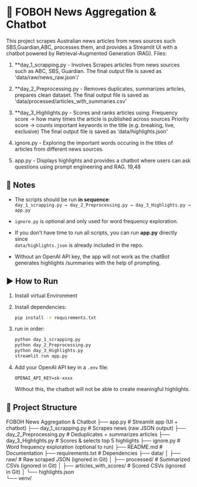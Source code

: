 # 📰 FOBOH News Aggregation & Chatbot

This project scrapes Australian news articles from news sources such SBS,Guardian,ABC, processes them, and provides a Streamlit UI with a chatbot powered by Retrieval-Augmented Generation (RAG). Files:

1. **day_1_scrapping.py - Involves Scrapes articles from news sources such as ABC, SBS, Guardian. The final output file is saved as 'data/raw/news_raw.json'/

2. **day_2_Preprocessing.py - Removes duplicates, summarizes articles, prepares clean dataset. The final output file is saved as 'data/processed/articles_with_summaries.csv'

3. **day_3_Highlights.py - Scores and ranks articles using:
    Frequency score → how many times the article is published across sources
    Priority score → counts important keywords in the title (e.g. breaking, live, exclusive)
    The final output file is saved as 'data/highlights.json'

4. ignore.py - Exploring the important words occuring in the titles of articles from different news sources.

5. app.py - Displays highlights and provides a chatbot where users can ask questions using prompt engineering and RAG.
19,48


## 📝 Notes

- The scripts should be run **in sequence**:  
  `day_1_scrapping.py → day_2_Preprocessing.py → day_3_Highlights.py → app.py`

- `ignore.py` is optional and only used for word frequency exploration.

- If you don’t have time to run all scripts, you can run **app.py** directly since  
  `data/highlights.json` is already included in the repo.

- Without an OpenAI API key, the app will not work as the chatBot generates highlights
  /summaries with the help of prompting. 


## ▶️ How to Run
1. Install virtual Environment

2. Install dependencies:
   ```bash
   pip install -r requirements.txt
   ```

3. run in order:
    ```bash
    python day_1_scrapping.py
    python day_2_Preprocessing.py
    python day_3_Highlights.py
    streamlit run app.py
    ```
4. Add your OpenAI API key in a `.env` file:
   ```
   OPENAI_API_KEY=sk-xxxx
   ```
   Without this, the chatbot will not be able to create meaningful
   highlights.

## 📂 Project Structure

FOBOH News Aggregation & Chatbot
├── app.py                     # Streamlit app (UI + chatbot)
├── day_1_scrapping.py         # Scrapes news (raw JSON output)
├── day_2_Preprocessing.py     # Deduplicates + summarizes articles
├── day_3_Highlights.py        # Scores & selects top 5 highlights
├── ignore.py                  # Word frequency exploration (optional to run)
├── README.md                  # Documentation
├── requirements.txt           # Dependencies
├── data/
│   ├── raw/                   # Raw scraped JSON (ignored in Git)
│   ├── processed/             # Summarized CSVs (ignored in Git)
│   ├── articles_with_scores/  # Scored CSVs (ignored in Git)
│   └── highlights.json        
└── venv/                      
